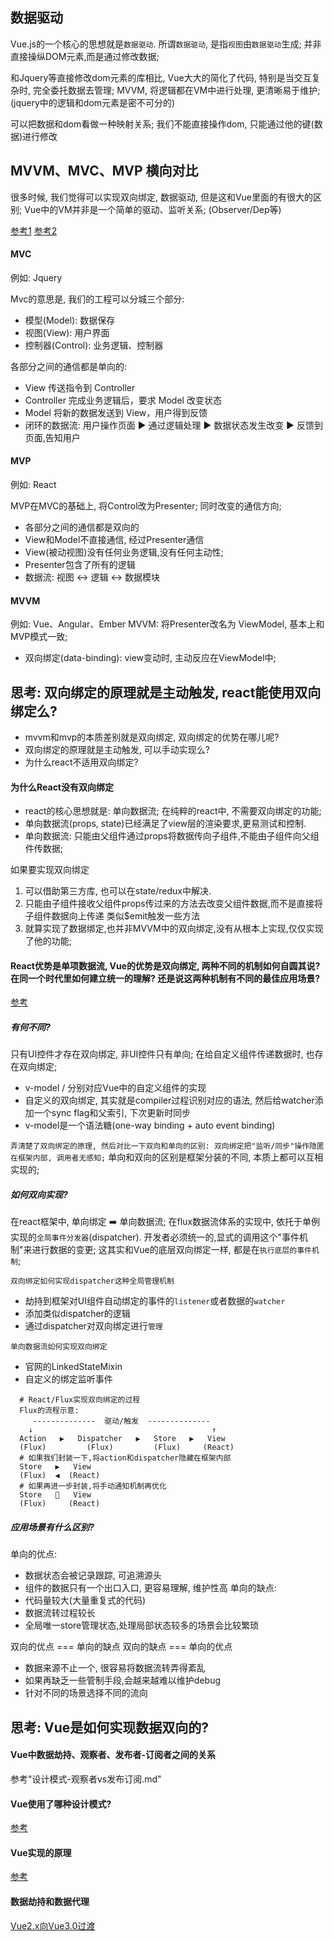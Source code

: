 ## 数据驱动

Vue.js的一个核心的思想就是`数据驱动`.
所谓`数据驱动`, 是指`视图`由`数据驱动`生成; 并非直接操纵DOM元素,而是通过修改数据;

和Jquery等直接修改dom元素的库相比, Vue大大的简化了代码, 特别是当交互复杂时, 完全委托数据去管理;
MVVM, 将逻辑都在VM中进行处理, 更清晰易于维护; (jquery中的逻辑和dom元素是密不可分的)

可以把数据和dom看做一种映射关系; 我们不能直接操作dom, 只能通过他的键(数据)进行修改

## MVVM、MVC、MVP 横向对比

很多时候, 我们觉得可以实现双向绑定, 数据驱动, 但是这和Vue里面的有很大的区别;
Vue中的VM并非是一个简单的驱动、监听关系; (Observer/Dep等)

[参考1](https://www.baidu.com/s?ie=UTF-8&wd=mvvm%20mvc%20mvp)
[参考2](http://www.ruanyifeng.com/blog/2015/02/mvcmvp_mvvm.html)

#### MVC
例如: Jquery

Mvc的意思是, 我们的工程可以分城三个部分:
- 模型(Model): 数据保存
- 视图(View): 用户界面
- 控制器(Control): 业务逻辑、控制器

各部分之间的通信都是单向的:
- View 传送指令到 Controller
- Controller 完成业务逻辑后，要求 Model 改变状态
- Model 将新的数据发送到 View，用户得到反馈
- 闭环的数据流: 用户操作页面 ▶️ 通过逻辑处理 ▶️ 数据状态发生改变 ▶️ 反馈到页面,告知用户

#### MVP
例如: React

MVP在MVC的基础上, 将Control改为Presenter; 同时改变的通信方向;
- 各部分之间的通信都是双向的
- View和Model不直接通信, 经过Presenter通信
- View(被动视图)没有任何业务逻辑,没有任何主动性;
- Presenter包含了所有的逻辑
- 数据流: 视图 ↔️ 逻辑 ↔️ 数据模块

#### MVVM
例如: Vue、Angular、Ember
MVVM: 将Presenter改名为 ViewModel, 基本上和MVP模式一致;
- 双向绑定(data-binding): view变动时, 主动反应在ViewModel中;

## 思考: 双向绑定的原理就是主动触发, react能使用双向绑定么?
- mvvm和mvp的本质差别就是双向绑定, 双向绑定的优势在哪儿呢?
- 双向绑定的原理就是主动触发, 可以手动实现么?
- 为什么react不适用双向绑定?

#### 为什么React没有双向绑定
- react的核心思想就是: 单向数据流; 在纯粹的react中, 不需要双向绑定的功能;
- 单向数据流(props, state)已经满足了view层的渲染要求,更易测试和控制.
- 单向数据流: 只能由父组件通过props将数据传向子组件,不能由子组件向父组件传数据;

如果要实现双向绑定
1. 可以借助第三方库, 也可以在state/redux中解决.
2. 只能由子组件接收父组件props传过来的方法去改变父组件数据,而不是直接将子组件数据向上传递
   类似$emit触发一些方法
3. 就算实现了数据绑定,也并非MVVM中的双向绑定,没有从根本上实现,仅仅实现了他的功能;

#### React优势是单项数据流, Vue的优势是双向绑定, 两种不同的机制如何自圆其说? 在同一个时代里如何建立统一的理解? 还是说这两种机制有不同的最佳应用场景?
[参考](https://www.zhihu.com/question/49964363)
##### 有何不同?
只有UI控件才存在双向绑定, 非UI控件只有单向; 在给自定义组件传递数据时, 也存在双向绑定;
- v-model / 分别对应Vue中的自定义组件的实现
- 自定义的双向绑定, 其实就是compiler过程识别对应的语法, 然后给watcher添加一个sync flag和父索引, 下次更新时同步
- v-model是一个语法糖(one-way binding + auto event binding)

`弄清楚了双向绑定的原理, 然后对比一下双向和单向的区别: 双向绑定把"监听/同步"操作隐匿在框架内部, 调用者无感知;`
单向和双向的区别是框架分装的不同, 本质上都可以互相实现的;

##### 如何双向实现?
在react框架中, 单向绑定 ➡️ 单向数据流; 在flux数据流体系的实现中, 依托于单例实现的`全局事件分发器`(dispatcher). 开发者必须统一的,显式的调用这个"事件机制"来进行数据的变更; 这其实和Vue的底层双向绑定一样, 都是在`执行底层的事件机制`;

`双向绑定如何实现dispatcher这种全局管理机制`
- 劫持到框架对UI组件自动绑定的事件的`listener`或者数据的`watcher`
- 添加类似dispatcher的逻辑
- 通过dispatcher对双向绑定进行`管理`

`单向数据流如何实现双向绑定`
- 官网的LinkedStateMixin
- 自定义的绑定监听事件

```shell
  # React/Flux实现双向绑定的过程
  Flux的流程示意:
     --------------  驱动/触发  --------------
    ↓                                        ↑
  Action   ▶️   Dispatcher   ▶️   Store   ▶️   View
  (Flux)         (Flux)         (Flux)     (React)
  # 如果我们封装一下,将action和dispatcher隐藏在框架内部
  Store   ▶️   View
  (Flux)  ◀️  (React)
  # 如果再进一步封装,将手动通知机制再优化
  Store   🔄   View
  (Flux)     (React)
```

##### 应用场景有什么区别?
单向的优点:
  - 数据状态会被记录跟踪, 可追溯源头
  - 组件的数据只有一个出口入口, 更容易理解, 维护性高
单向的缺点:
  - 代码量较大(大量重复式的代码)
  - 数据流转过程较长
  - 全局唯一store管理状态,处理局部状态较多的场景会比较繁琐

双向的优点 === 单向的缺点
双向的缺点 === 单向的优点
  - 数据来源不止一个, 很容易将数据流转弄得紊乱
  - 如果再缺乏一些管制手段,会越来越难以维护debug
  - 针对不同的场景选择不同的流向



## 思考: Vue是如何实现数据双向的?
#### Vue中数据劫持、观察者、发布者-订阅者之间的关系
  参考"设计模式-观察者vs发布订阅.md"

#### Vue使用了哪种设计模式?
[参考](https://www.zhihu.com/question/419154194/answer/1451429671)

#### Vue实现的原理
[参考](https://juejin.cn/post/6844904069291606030)

#### 数据劫持和数据代理
[Vue2.x向Vue3.0过渡](https://zhuanlan.zhihu.com/p/47041290)
